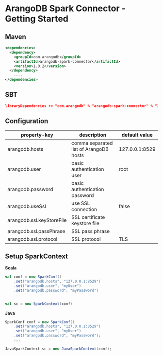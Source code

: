 # ArangoDB Spark Connector - Getting Started

## Maven

```XML
<dependencies>
  <dependency>
    <groupId>com.arangodb</groupId>
    <artifactId>arangodb-spark-connector</artifactId>
    <version>1.0.2</version>
  </dependency>
	....
</dependencies>
```

## SBT

```Json
libraryDependencies += "com.arangodb" % "arangodb-spark-connector" % "1.0.2"
```

## Configuration

| property-key              | description                            | default value  |
| ------------------------- | -------------------------------------- | -------------- |
| arangodb.hosts            | comma separated list of ArangoDB hosts | 127.0.0.1:8529 |
| arangodb.user             | basic authentication user              | root           |
| arangodb.password         | basic authentication password          |                |
| arangodb.useSsl           | use SSL connection                     | false          |
| arangodb.ssl.keyStoreFile | SSL certificate keystore file          |                |
| arangodb.ssl.passPhrase   | SSL pass phrase                        |                |
| arangodb.ssl.protocol     | SSL protocol                           | TLS            |

## Setup SparkContext

**Scala**

```Scala
val conf = new SparkConf()
    .set("arangodb.hosts", "127.0.0.1:8529")
    .set("arangodb.user", "myUser")
    .set("arangodb.password", "myPassword")
    ...

val sc = new SparkContext(conf)
```

**Java**

```Java
SparkConf conf = new SparkConf()
    .set("arangodb.hosts", "127.0.0.1:8529")
    .set("arangodb.user", "myUser")
    .set("arangodb.password", "myPassword");
    ...

JavaSparkContext sc = new JavaSparkContext(conf);
```

